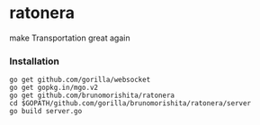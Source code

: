 # ratonera
make Transportation great again

### Installation
    go get github.com/gorilla/websocket
    go get gopkg.in/mgo.v2
    go get github.com/brunomorishita/ratonera
    cd $GOPATH/github.com/gorilla/brunomorishita/ratonera/server
    go build server.go
